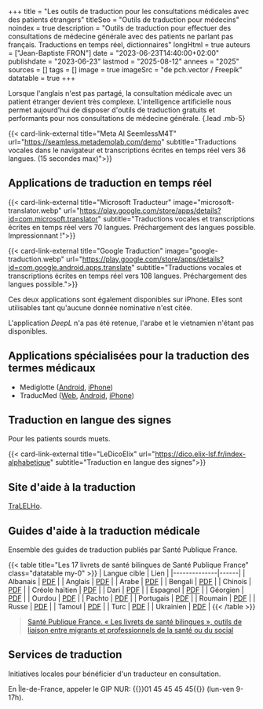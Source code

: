 +++
title = "Les outils de traduction pour les consultations médicales avec des patients étrangers"
titleSeo = "Outils de traduction pour médecins"
noindex = true
description = "Outils de traduction pour effectuer des consultations de médecine générale avec des patients ne parlant pas français. Traductions en temps réel, dictionnaires"
longHtml = true
auteurs = ["Jean-Baptiste FRON"]
date = "2023-06-23T14:40:00+02:00"
publishdate = "2023-06-23"
lastmod = "2025-08-12"
annees = "2025"
sources = []
tags = []
image = true
imageSrc = "de pch.vector / Freepik"
datatable = true
+++

Lorsque l'anglais n'est pas partagé, la consultation médicale avec un patient étranger devient très complexe. L'intelligence artificielle nous permet aujourd'hui de disposer d'outils de traduction gratuits et performants pour nos consultations de médecine générale.
{.lead .mb-5}

{{< card-link-external title="Meta AI SeemlessM4T" url="https://seamless.metademolab.com/demo" subtitle="Traductions vocales dans le navigateur et transcriptions écrites en temps réel vers 36 langues. (15 secondes max)">}}

## Applications de traduction en temps réel

{{< card-link-external title="Microsoft Traducteur" image="microsoft-translator.webp" url="https://play.google.com/store/apps/details?id=com.microsoft.translator" subtitle="Traductions vocales et transcriptions écrites en temps réel vers 70 langues. Préchargement des langues possible. Impressionnant !">}}

{{< card-link-external title="Google Traduction" image="google-traduction.webp" url="https://play.google.com/store/apps/details?id=com.google.android.apps.translate" subtitle="Traductions vocales et transcriptions écrites en temps réel vers 108 langues. Préchargement des langues possible.">}}

Ces deux applications sont également disponibles sur iPhone. Elles sont utilisables tant qu'aucune donnée nominative n'est citée.

L'application *DeepL* n'a pas été retenue, l'arabe et le vietnamien n'étant pas disponibles.

## Applications spécialisées pour la traduction des termes médicaux

- Mediglotte ([Android](https://play.google.com/store/search?q=mediglotte&c=apps), [iPhone](https://apps.apple.com/fr/app/mediglotte/id1530674172))
- TraducMed ([Web](http://www.traducmed.fr/), [Android](https://play.google.com/store/apps/details?id=fr.bilog.traducmed&hl=fr), [iPhone](https://apps.apple.com/us/app/traducmed/id1072676163))

## Traduction en langue des signes

Pour les patients sourds muets.

{{< card-link-external title="LeDicoElix" url="https://dico.elix-lsf.fr/index-alphabetique" subtitle="Traduction en langue des signes">}}

## Site d'aide à la traduction

[TraLELHo](https://www.tralelho.fr/tradhosp.html).

## Guides d'aide à la traduction médicale

Ensemble des guides de traduction publiés par Santé Publique France.

{{< table title="Les 17 livrets de santé bilingues de Santé Publique France" class="datatable my-0" >}}
| Langue cible | Lien |
|--------------|------|
| Albanais  | [PDF](https://www.santepubliquefrance.fr/docs/livret-de-sante-bilingue-francais-albanais) |
| Anglais  | [PDF](https://www.santepubliquefrance.fr/docs/livret-de-sante-bilingue-francais-anglais) |
| Arabe  | [PDF](https://www.santepubliquefrance.fr/docs/livret-de-sante-bilingue-francais-arabe) |
| Bengali    | [PDF](https://www.santepubliquefrance.fr/docs/livret-de-sante-bilingue-francais-bengali) |
| Chinois  | [PDF](https://www.santepubliquefrance.fr/docs/livret-de-sante-bilingue-francais-chinois) |
| Créole haïtien  | [PDF](https://www.santepubliquefrance.fr/docs/livret-de-sante-bilingue-francais-creole-haitien) |
| Dari    | [PDF](https://www.santepubliquefrance.fr/docs/livret-de-sante-bilingue-francais-dari) |
| Espagnol    | [PDF](https://www.santepubliquefrance.fr/docs/livret-de-sante-bilingue-francais-espagnol) |
| Géorgien    | [PDF](https://www.santepubliquefrance.fr/docs/livret-de-sante-bilingue-francais-georgien) |
| Ourdou    | [PDF](https://www.santepubliquefrance.fr/docs/livret-de-sante-bilingue-francais-ourdou) |
| Pachto    | [PDF](https://www.santepubliquefrance.fr/docs/livret-de-sante-bilingue-francais-pachto) |
| Portugais  | [PDF](https://www.santepubliquefrance.fr/docs/livret-de-sante-bilingue-francais-portugais) |
| Roumain  | [PDF](https://www.santepubliquefrance.fr/docs/livret-de-sante-bilingue-francais-roumain) |
| Russe    | [PDF](https://www.santepubliquefrance.fr/docs/livret-de-sante-bilingue-francais-russe) |
| Tamoul    | [PDF](https://www.santepubliquefrance.fr/docs/livret-de-sante-bilingue-francais-tamoul) |
| Turc  | [PDF](https://www.santepubliquefrance.fr/docs/livret-de-sante-bilingue-francais-turc) |
| Ukrainien    | [PDF](https://www.santepubliquefrance.fr/docs/livret-de-sante-bilingue-francais-ukrainien) |
{{< /table >}}

> [Santé Publique France. « Les livrets de santé bilingues », outils de liaison entre migrants et professionnels de la santé ou du social](https://www.santepubliquefrance.fr/revues/les-livrets-de-sante-bilingues-outils-de-liaison-entre-migrants-et-professionnels-de-la-sante-ou-du-social)

## Services de traduction

Initiatives locales pour bénéficier d'un traducteur en consultation.

En Île-de-France, appeler le GIP NUR: {{<phone>}}01 45 45 45 45{{</phone>}} (lun-ven 9-17h).
